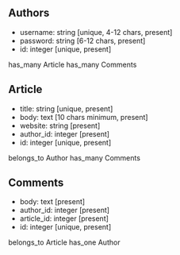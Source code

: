 ## Authors
  - username: string [unique, 4-12 chars, present]
  - password: string [6-12 chars, present]
  - id: integer [unique, present]

  has_many Article
  has_many Comments

## Article

  - title: string [unique, present]
  - body: text [10 chars minimum, present]
  - website: string [present]
  - author_id: integer [present]
  - id: integer [unique, present]

  belongs_to Author
  has_many Comments

## Comments

  - body: text [present]
  - author_id: integer [present]
  - article_id: integer [present]
  - id: integer [unique, present]

  belongs_to Article
  has_one Author